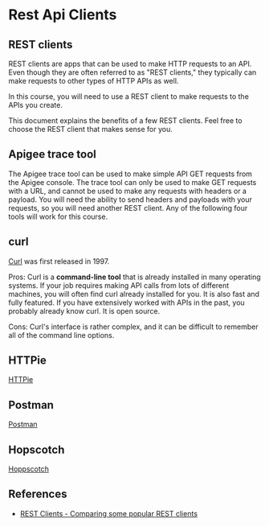 # Rest Api Clients

## REST clients

REST clients are apps that can be used to make HTTP requests to an API. Even though they are often referred to as "REST clients," they typically can make requests to other types of HTTP APIs as well.

In this course, you will need to use a REST client to make requests to the APIs you create.

This document explains the benefits of a few REST clients. Feel free to choose the REST client that makes sense for you.

## Apigee trace tool

The Apigee trace tool can be used to make simple API GET requests from the Apigee console. The trace tool can only be used to make GET requests with a URL, and cannot be used to make any requests with headers or a payload. You will need the ability to send headers and payloads with your requests, so you will need another REST client. Any of the following four tools will work for this course.

## curl

[Curl](https://curl.haxx.se/) was first released in 1997.

Pros: Curl is a **command-line tool** that is already installed in many operating systems. If your job requires making API calls from lots of different machines, you will often find curl already installed for you. It is also fast and fully featured. If you have extensively worked with APIs in the past, you probably already know curl. It is open source.

Cons: Curl's interface is rather complex, and it can be difficult to remember all of the command line options.

## HTTPie

[HTTPie](https://httpie.org/)

## Postman

[Postman](https://getpostman.com/)

## Hopscotch

[Hoppscotch](https://hoppscotch.io/)

## References

- [REST Clients - Comparing some popular REST clients](https://storage.googleapis.com/cloud-training/developing-apis/docs/rest-clients.pdf)